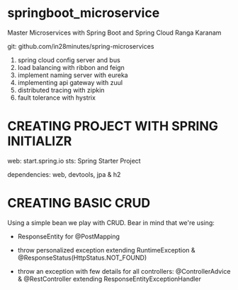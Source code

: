 # springboot_microservice


Master Microservices with Spring Boot and Spring Cloud
Ranga Karanam

git: github.com/in28minutes/spring-microservices


1. spring cloud config server and bus
2. load balancing with ribbon and feign
3. implement naming server with eureka
4. implementing api gateway with zuul
5. distributed tracing with zipkin
6. fault tolerance with hystrix


CREATING PROJECT WITH SPRING INITIALIZR
=======================================

web: start.spring.io
sts: Spring Starter Project

dependencies: web, devtools, jpa & h2

CREATING BASIC CRUD
===================

Using a simple bean we play with CRUD. Bear in mind that we're using:

* ResponseEntity<T> for @PostMapping

* throw personalized exception extending RuntimeException & @ResponseStatus(HttpStatus.NOT_FOUND)

* throw an exception with few details for all controllers: @ControllerAdvice & @RestController extending ResponseEntityExceptionHandler
